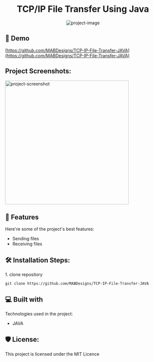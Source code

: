 <h1 id="title" align="center">TCP/IP File Transfer Using Java</h1>

<p align="center"><img src="https://i.postimg.cc/G2YJYvDd/image.png" alt="project-image"></p>

<h2>🚀 Demo</h2>

[https://github.com/MABDesigns/TCP-IP-File-Transfer-JAVA](https://github.com/MABDesigns/TCP-IP-File-Transfer-JAVA)

<h2>Project Screenshots:</h2>

<img src="https://i.postimg.cc/G2YJYvDd/image.png" alt="project-screenshot" width="400" height="400/">

  
  
<h2>🧐 Features</h2>

Here're some of the project's best features:

*   Sending files
*   Receiving files

<h2>🛠️ Installation Steps:</h2>

<p>1. clone repository</p>

```
git clone https://github.com/MABDesigns/TCP-IP-File-Transfer-JAVA
```

  
  
<h2>💻 Built with</h2>

Technologies used in the project:

*   JAVA

<h2>🛡️ License:</h2>

This project is licensed under the MIT Licence
